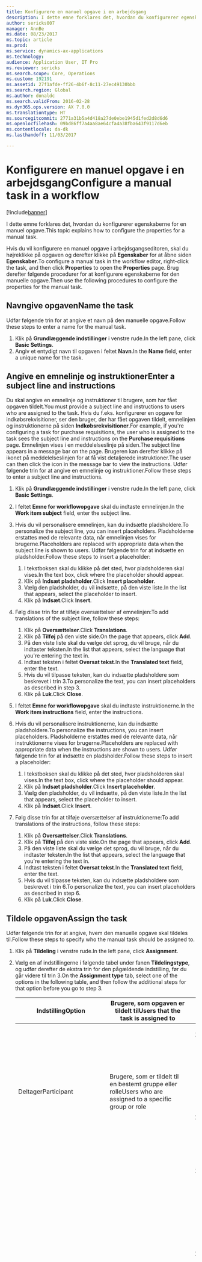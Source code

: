 ```yaml
---
title: Konfigurere en manuel opgave i en arbejdsgang
description: I dette emne forklares det, hvordan du konfigurerer egenskaberne for en manuel opgave.
author: sericks007
manager: AnnBe
ms.date: 08/23/2017
ms.topic: article
ms.prod: 
ms.service: dynamics-ax-applications
ms.technology: 
audience: Application User, IT Pro
ms.reviewer: sericks
ms.search.scope: Core, Operations
ms.custom: 192191
ms.assetid: 27f1afde-ff26-4b6f-8c11-27ec49130bbb
ms.search.region: Global
ms.author: donaldc
ms.search.validFrom: 2016-02-28
ms.dyn365.ops.version: AX 7.0.0
ms.translationtype: HT
ms.sourcegitcommit: 2771a31b5a4d418a27de0ebe1945d1fed2d8d6d6
ms.openlocfilehash: 09bd86ff7a4aa8ae64cfa4a38fba643f9117d6eb
ms.contentlocale: da-dk
ms.lasthandoff: 11/03/2017

---
```


# <a name="configure-a-manual-task-in-a-workflow"></a><span data-ttu-id="b9460-103">Konfigurere en manuel opgave i en arbejdsgang</span><span class="sxs-lookup"><span data-stu-id="b9460-103">Configure a manual task in a workflow</span></span>

[!include[banner](../includes/banner.md)]


<span data-ttu-id="b9460-104">I dette emne forklares det, hvordan du konfigurerer egenskaberne for en manuel opgave.</span><span class="sxs-lookup"><span data-stu-id="b9460-104">This topic explains how to configure the properties for a manual task.</span></span>

<span data-ttu-id="b9460-105">Hvis du vil konfigurere en manuel opgave i arbejdsgangseditoren, skal du højreklikke på opgaven og derefter klikke på **Egenskaber** for at åbne siden **Egenskaber**.</span><span class="sxs-lookup"><span data-stu-id="b9460-105">To configure a manual task in the workflow editor, right-click the task, and then click **Properties** to open the **Properties** page.</span></span> <span data-ttu-id="b9460-106">Brug derefter følgende procedurer for at konfigurere egenskaberne for den manuelle opgave.</span><span class="sxs-lookup"><span data-stu-id="b9460-106">Then use the following procedures to configure the properties for the manual task.</span></span>

## <a name="name-the-task"></a><span data-ttu-id="b9460-107">Navngive opgaven</span><span class="sxs-lookup"><span data-stu-id="b9460-107">Name the task</span></span>
<span data-ttu-id="b9460-108">Udfør følgende trin for at angive et navn på den manuelle opgave.</span><span class="sxs-lookup"><span data-stu-id="b9460-108">Follow these steps to enter a name for the manual task.</span></span>

1.  <span data-ttu-id="b9460-109">Klik på **Grundlæggende indstillinger** i venstre rude.</span><span class="sxs-lookup"><span data-stu-id="b9460-109">In the left pane, click **Basic Settings**.</span></span>
2.  <span data-ttu-id="b9460-110">Angiv et entydigt navn til opgaven i feltet **Navn**.</span><span class="sxs-lookup"><span data-stu-id="b9460-110">In the **Name** field, enter a unique name for the task.</span></span>

## <a name="enter-a-subject-line-and-instructions"></a><span data-ttu-id="b9460-111">Angive en emnelinje og instruktioner</span><span class="sxs-lookup"><span data-stu-id="b9460-111">Enter a subject line and instructions</span></span>
<span data-ttu-id="b9460-112">Du skal angive en emnelinje og instruktioner til brugere, som har fået opgaven tildelt.</span><span class="sxs-lookup"><span data-stu-id="b9460-112">You must provide a subject line and instructions to users who are assigned to the task.</span></span> <span data-ttu-id="b9460-113">Hvis du f.eks. konfigurerer en opgave for indkøbsrekvisitioner, ser den bruger, der har fået opgaven tildelt, emnelinjen og instruktionerne på siden **Indkøbsrekvisitioner**.</span><span class="sxs-lookup"><span data-stu-id="b9460-113">For example, if you're configuring a task for purchase requisitions, the user who is assigned to the task sees the subject line and instructions on the **Purchase requisitions** page.</span></span> <span data-ttu-id="b9460-114">Emnelinjen vises i en meddelelseslinje på siden.</span><span class="sxs-lookup"><span data-stu-id="b9460-114">The subject line appears in a message bar on the page.</span></span> <span data-ttu-id="b9460-115">Brugeren kan derefter klikke på ikonet på meddelelseslinjen for at få vist detaljerede instruktioner.</span><span class="sxs-lookup"><span data-stu-id="b9460-115">The user can then click the icon in the message bar to view the instructions.</span></span> <span data-ttu-id="b9460-116">Udfør følgende trin for at angive en emnelinje og instruktioner.</span><span class="sxs-lookup"><span data-stu-id="b9460-116">Follow these steps to enter a subject line and instructions.</span></span>

1.  <span data-ttu-id="b9460-117">Klik på **Grundlæggende indstillinger** i venstre rude.</span><span class="sxs-lookup"><span data-stu-id="b9460-117">In the left pane, click **Basic Settings**.</span></span>
2.  <span data-ttu-id="b9460-118">I feltet **Emne for workflowopgave** skal du indtaste emnelinjen.</span><span class="sxs-lookup"><span data-stu-id="b9460-118">In the **Work item subject** field, enter the subject line.</span></span>
3.  <span data-ttu-id="b9460-119">Hvis du vil personalisere emnelinjen, kan du indsætte pladsholdere.</span><span class="sxs-lookup"><span data-stu-id="b9460-119">To personalize the subject line, you can insert placeholders.</span></span> <span data-ttu-id="b9460-120">Pladsholderne erstattes med de relevante data, når emnelinjen vises for brugerne.</span><span class="sxs-lookup"><span data-stu-id="b9460-120">Placeholders are replaced with appropriate data when the subject line is shown to users.</span></span> <span data-ttu-id="b9460-121">Udfør følgende trin for at indsætte en pladsholder.</span><span class="sxs-lookup"><span data-stu-id="b9460-121">Follow these steps to insert a placeholder:</span></span>
    1.  <span data-ttu-id="b9460-122">I tekstboksen skal du klikke på det sted, hvor pladsholderen skal vises.</span><span class="sxs-lookup"><span data-stu-id="b9460-122">In the text box, click where the placeholder should appear.</span></span>
    2.  <span data-ttu-id="b9460-123">Klik på **Indsæt pladsholder**.</span><span class="sxs-lookup"><span data-stu-id="b9460-123">Click **Insert placeholder**.</span></span>
    3.  <span data-ttu-id="b9460-124">Vælg den pladsholder, du vil indsætte, på den viste liste.</span><span class="sxs-lookup"><span data-stu-id="b9460-124">In the list that appears, select the placeholder to insert.</span></span>
    4.  <span data-ttu-id="b9460-125">Klik på **Indsæt**.</span><span class="sxs-lookup"><span data-stu-id="b9460-125">Click **Insert**.</span></span>

4.  <span data-ttu-id="b9460-126">Følg disse trin for at tilføje oversættelser af emnelinjen:</span><span class="sxs-lookup"><span data-stu-id="b9460-126">To add translations of the subject line, follow these steps:</span></span>
    1.  <span data-ttu-id="b9460-127">Klik på **Oversættelser**.</span><span class="sxs-lookup"><span data-stu-id="b9460-127">Click **Translations**.</span></span>
    2.  <span data-ttu-id="b9460-128">Klik på **Tilføj** på den viste side.</span><span class="sxs-lookup"><span data-stu-id="b9460-128">On the page that appears, click **Add**.</span></span>
    3.  <span data-ttu-id="b9460-129">På den viste liste skal du vælge det sprog, du vil bruge, når du indtaster teksten.</span><span class="sxs-lookup"><span data-stu-id="b9460-129">In the list that appears, select the language that you're entering the text in.</span></span>
    4.  <span data-ttu-id="b9460-130">Indtast teksten i feltet **Oversat tekst**.</span><span class="sxs-lookup"><span data-stu-id="b9460-130">In the **Translated text** field, enter the text.</span></span>
    5.  <span data-ttu-id="b9460-131">Hvis du vil tilpasse teksten, kan du indsætte pladsholdere som beskrevet i trin 3.</span><span class="sxs-lookup"><span data-stu-id="b9460-131">To personalize the text, you can insert placeholders as described in step 3.</span></span>
    6.  <span data-ttu-id="b9460-132">Klik på **Luk**.</span><span class="sxs-lookup"><span data-stu-id="b9460-132">Click **Close**.</span></span>

5.  <span data-ttu-id="b9460-133">I feltet **Emne for workflowopgave** skal du indtaste instruktionerne.</span><span class="sxs-lookup"><span data-stu-id="b9460-133">In the **Work item instructions** field, enter the instructions.</span></span>
6.  <span data-ttu-id="b9460-134">Hvis du vil personalisere instruktionerne, kan du indsætte pladsholdere.</span><span class="sxs-lookup"><span data-stu-id="b9460-134">To personalize the instructions, you can insert placeholders.</span></span> <span data-ttu-id="b9460-135">Pladsholderne erstattes med de relevante data, når instruktionerne vises for brugerne.</span><span class="sxs-lookup"><span data-stu-id="b9460-135">Placeholders are replaced with appropriate data when the instructions are shown to users.</span></span> <span data-ttu-id="b9460-136">Udfør følgende trin for at indsætte en pladsholder.</span><span class="sxs-lookup"><span data-stu-id="b9460-136">Follow these steps to insert a placeholder:</span></span>
    1.  <span data-ttu-id="b9460-137">I tekstboksen skal du klikke på det sted, hvor pladsholderen skal vises.</span><span class="sxs-lookup"><span data-stu-id="b9460-137">In the text box, click where the placeholder should appear.</span></span>
    2.  <span data-ttu-id="b9460-138">Klik på **Indsæt pladsholder**.</span><span class="sxs-lookup"><span data-stu-id="b9460-138">Click **Insert placeholder**.</span></span>
    3.  <span data-ttu-id="b9460-139">Vælg den pladsholder, du vil indsætte, på den viste liste.</span><span class="sxs-lookup"><span data-stu-id="b9460-139">In the list that appears, select the placeholder to insert.</span></span>
    4.  <span data-ttu-id="b9460-140">Klik på **Indsæt**.</span><span class="sxs-lookup"><span data-stu-id="b9460-140">Click **Insert**.</span></span>

7.  <span data-ttu-id="b9460-141">Følg disse trin for at tilføje oversættelser af instruktionerne:</span><span class="sxs-lookup"><span data-stu-id="b9460-141">To add translations of the instructions, follow these steps:</span></span>
    1.  <span data-ttu-id="b9460-142">Klik på **Oversættelser**.</span><span class="sxs-lookup"><span data-stu-id="b9460-142">Click **Translations**.</span></span>
    2.  <span data-ttu-id="b9460-143">Klik på **Tilføj** på den viste side.</span><span class="sxs-lookup"><span data-stu-id="b9460-143">On the page that appears, click **Add**.</span></span>
    3.  <span data-ttu-id="b9460-144">På den viste liste skal du vælge det sprog, du vil bruge, når du indtaster teksten.</span><span class="sxs-lookup"><span data-stu-id="b9460-144">In the list that appears, select the language that you're entering the text in.</span></span>
    4.  <span data-ttu-id="b9460-145">Indtast teksten i feltet **Oversat tekst**.</span><span class="sxs-lookup"><span data-stu-id="b9460-145">In the **Translated text** field, enter the text.</span></span>
    5.  <span data-ttu-id="b9460-146">Hvis du vil tilpasse teksten, kan du indsætte pladsholdere som beskrevet i trin 6.</span><span class="sxs-lookup"><span data-stu-id="b9460-146">To personalize the text, you can insert placeholders as described in step 6.</span></span>
    6.  <span data-ttu-id="b9460-147">Klik på **Luk**.</span><span class="sxs-lookup"><span data-stu-id="b9460-147">Click **Close**.</span></span>

## <a name="assign-the-task"></a><span data-ttu-id="b9460-148">Tildele opgaven</span><span class="sxs-lookup"><span data-stu-id="b9460-148">Assign the task</span></span>
<span data-ttu-id="b9460-149">Udfør følgende trin for at angive, hvem den manuelle opgave skal tildeles til.</span><span class="sxs-lookup"><span data-stu-id="b9460-149">Follow these steps to specify who the manual task should be assigned to.</span></span>

1.  <span data-ttu-id="b9460-150">Klik på **Tildeling** i venstre rude.</span><span class="sxs-lookup"><span data-stu-id="b9460-150">In the left pane, click **Assignment**.</span></span>
2.  <span data-ttu-id="b9460-151">Vælg en af indstillingerne i følgende tabel under fanen **Tildelingstype**, og udfør derefter de ekstra trin for den pågældende indstilling, før du går videre til trin 3.</span><span class="sxs-lookup"><span data-stu-id="b9460-151">On the **Assignment type** tab, select one of the options in the following table, and then follow the additional steps for that option before you go to step 3.</span></span>
    <table>
    <colgroup>
    <col width="33%" />
    <col width="33%" />
    <col width="33%" />
    </colgroup>
    <thead>
    <tr class="header">
    <th><span data-ttu-id="b9460-152">Indstilling</span><span class="sxs-lookup"><span data-stu-id="b9460-152">Option</span></span></th>
    <th><span data-ttu-id="b9460-153">Brugere, som opgaven er tildelt til</span><span class="sxs-lookup"><span data-stu-id="b9460-153">Users that the task is assigned to</span></span></th>
    <th><span data-ttu-id="b9460-154">Ekstra trin</span><span class="sxs-lookup"><span data-stu-id="b9460-154">Additional steps</span></span></th>
    </tr>
    </thead>
    <tbody>
    <tr class="odd">
    <td><span data-ttu-id="b9460-155">Deltager</span><span class="sxs-lookup"><span data-stu-id="b9460-155">Participant</span></span></td>
    <td><span data-ttu-id="b9460-156">Brugere, som er tildelt til en bestemt gruppe eller rolle</span><span class="sxs-lookup"><span data-stu-id="b9460-156">Users who are assigned to a specific group or role</span></span></td>
    <td><ol>
    <li><span data-ttu-id="b9460-157">Når du har valgt <strong>Deltager</strong> under fanen <strong>Rollebaseret</strong> på listen <strong>Deltagertype</strong>, skal du vælge den type gruppe eller rolle, du vil tildele opgaven til.</span><span class="sxs-lookup"><span data-stu-id="b9460-157">After you select <strong>Participant</strong>, on the <strong>Role based</strong> tab, in the <strong>Type of participant</strong> list, select the type of group or role to assign the task to.</span></span></li>
    <li><span data-ttu-id="b9460-158">Vælg den gruppe eller rolle, som opgaven skal tildeles, på listen <strong>Deltager</strong>.</span><span class="sxs-lookup"><span data-stu-id="b9460-158">In the <strong>Participant</strong> list, select the group or role to assign the task to.</span></span></li>
    </ol></td>
    </tr>
    <tr class="even">
    <td><span data-ttu-id="b9460-159">Hierarki</span><span class="sxs-lookup"><span data-stu-id="b9460-159">Hierarchy</span></span></td>
    <td><span data-ttu-id="b9460-160">Brugere i et bestemt organisationshierarki</span><span class="sxs-lookup"><span data-stu-id="b9460-160">Users in a specific organizational hierarchy</span></span></td>
    <td><ol>
    <li><span data-ttu-id="b9460-161">Når du har valgt <strong>Hierarki</strong> under fanen <strong>Hierarkivalg</strong> på listen <strong>Hierarkitype</strong>, skal du vælge den type hierarki, du vil tildele opgaven til.</span><span class="sxs-lookup"><span data-stu-id="b9460-161">After you select <strong>Hierarchy</strong>, on the <strong>Hierarchy selection</strong> tab, in the <strong>Hierarchy type</strong> list, select the type of hierarchy to assign the task to.</span></span></li>
    <li><span data-ttu-id="b9460-162">Systemet skal hente et interval af brugernavne fra hierarkiet.</span><span class="sxs-lookup"><span data-stu-id="b9460-162">The system must retrieve a range of user names from the hierarchy.</span></span> <span data-ttu-id="b9460-163">Disse navne repræsenterer de brugere, som opgaven kan tildeles.</span><span class="sxs-lookup"><span data-stu-id="b9460-163">These names represent users that the task can be assigned to.</span></span> <span data-ttu-id="b9460-164">Udfør følgende trin for at angive startpunktet og slutpunktet for intervallet af de brugernavne, som systemet henter:</span><span class="sxs-lookup"><span data-stu-id="b9460-164">Follow these steps to specify the starting point and ending point of the range of user names that the system retrieves:</span></span> <ol>
    <li><span data-ttu-id="b9460-165">Vælg en person på listen <strong>Start fra</strong> for at angive startpunktet.</span><span class="sxs-lookup"><span data-stu-id="b9460-165">To specify the starting point, select a person in the <strong>Start from</strong> list.</span></span></li>
    <li><span data-ttu-id="b9460-166">Klik på <strong>Tilføj betingelse</strong> for at angive slutpunktet.</span><span class="sxs-lookup"><span data-stu-id="b9460-166">To specify the ending point, click <strong>Add condition</strong>.</span></span> <span data-ttu-id="b9460-167">Angiv derefter en betingelse for at bestemme, hvor i hierarkiet systemet skal stoppe med at hente navne.</span><span class="sxs-lookup"><span data-stu-id="b9460-167">Then enter a condition that determines where in the hierarchy the system stops retrieving names.</span></span></li>
    </ol></li>
    <li><span data-ttu-id="b9460-168">På fanen <strong>Hierarkiindstillinger</strong> skal du angive, hvilke brugere i intervallet opgaven skal tildeles:</span><span class="sxs-lookup"><span data-stu-id="b9460-168">On the <strong>Hierarchy options</strong> tab, specify which users in the range the task should be assigned to:</span></span> <ul>
    <li><span data-ttu-id="b9460-169"><strong>Tildel til alle hentede brugere</strong> – Opgaven tildeles alle brugere i intervallet.</span><span class="sxs-lookup"><span data-stu-id="b9460-169"><strong>Assign to all users retrieved</strong> – The task is assigned to all users in the range.</span></span></li>
    <li><span data-ttu-id="b9460-170"><strong>Tildel kun til den sidst hentede bruger</strong> – Opgaven tildeles kun til den sidste bruger i intervallet.</span><span class="sxs-lookup"><span data-stu-id="b9460-170"><strong>Assign only to last user retrieved</strong> – The task is assigned to only the last user in the range.</span></span></li>
    <li><span data-ttu-id="b9460-171"><strong>Udeluk brugere med følgende betingelse</strong> – Opgaven tildeles ikke til brugere i intervallet, som opfylder en bestemt betingelse.</span><span class="sxs-lookup"><span data-stu-id="b9460-171"><strong>Exclude users with the following condition</strong> – The task isn't assigned to users in the range who meet a specific condition.</span></span> <span data-ttu-id="b9460-172">Klik på <strong>Tilføj betingelse</strong> for at angive betingelsen.</span><span class="sxs-lookup"><span data-stu-id="b9460-172">Click <strong>Add condition</strong> to specify the condition.</span></span></li>
    </ul></li>
    </ol></td>
    </tr>
    <tr class="odd">
    <td><span data-ttu-id="b9460-173">Arbejdsgangsbruger</span><span class="sxs-lookup"><span data-stu-id="b9460-173">Workflow user</span></span></td>
    <td><span data-ttu-id="b9460-174">Brugere i den aktuelle arbejdsgang</span><span class="sxs-lookup"><span data-stu-id="b9460-174">Users in the current workflow</span></span></td>
    <td><ul>
    <li><span data-ttu-id="b9460-175">Når du har valgt <strong>Arbejdsgangbruger</strong> på fanen <strong>Arbejdsgangbruger</strong> på listen <strong>Arbejdsgangbruger</strong>, skal du vælge en bruger, der deltager i arbejdsgangen.</span><span class="sxs-lookup"><span data-stu-id="b9460-175">After you select <strong>Workflow user</strong>, on the <strong>Workflow user</strong> tab, in the <strong>Workflow user</strong> list, select a user who participates in the workflow.</span></span></li>
    </ul></td>
    </tr>
    <tr class="even">
    <td><span data-ttu-id="b9460-176">Bruger</span><span class="sxs-lookup"><span data-stu-id="b9460-176">User</span></span></td>
    <td><span data-ttu-id="b9460-177">Bestemte Microsoft Dynamics 365 for Finance and Operations-brugere</span><span class="sxs-lookup"><span data-stu-id="b9460-177">Specific Microsoft Dynamics 365 for Finance and Operations users</span></span></td>
    <td><ol>
    <li><span data-ttu-id="b9460-178">Når du har valgt <strong>Bruger</strong>, skal du klikke på fanen <strong>Bruger</strong>.</span><span class="sxs-lookup"><span data-stu-id="b9460-178">After you select <strong>User</strong>, click the <strong>User</strong> tab.</span></span></li>
    <li><span data-ttu-id="b9460-179">Listen <strong>Tilgængelige brugere</strong> vises alle Finance and Operations-brugere.</span><span class="sxs-lookup"><span data-stu-id="b9460-179">The <strong>Available users</strong> list includes all Finance and Operations users.</span></span> <span data-ttu-id="b9460-180">Vælg de brugere, der skal tildeles opgaven, og flyt derefter disse brugere til listen <strong>Valgte brugere</strong>.</span><span class="sxs-lookup"><span data-stu-id="b9460-180">Select the users to assign the task to, and then move those users to the <strong>Selected users</strong> list.</span></span></li>
    </ol></td>
    </tr>
    <tr class="odd">
    <td><span data-ttu-id="b9460-181">Kø</span><span class="sxs-lookup"><span data-stu-id="b9460-181">Queue</span></span></td>
    <td><span data-ttu-id="b9460-182">En workflowopgavekø</span><span class="sxs-lookup"><span data-stu-id="b9460-182">A work item queue</span></span></td>
    <td><ol>
    <li><span data-ttu-id="b9460-183">Når du har valgt <strong>Kø</strong>, skal du klikke på fanen <strong>Købaseret</strong>.</span><span class="sxs-lookup"><span data-stu-id="b9460-183">After you select <strong>Queue</strong>, click the <strong>Queue based</strong> tab.</span></span></li>
    <li><span data-ttu-id="b9460-184">Udfør følgende trin for at tildele opgaven til en bestemt kø:</span><span class="sxs-lookup"><span data-stu-id="b9460-184">To assign the task to a specific queue, follow these steps:</span></span> <ol>
    <li><span data-ttu-id="b9460-185">På listen <strong>Køtype</strong> skal du vælge <strong>Workflowopgavekøer</strong>.</span><span class="sxs-lookup"><span data-stu-id="b9460-185">In the <strong>Queue type</strong> list, select <strong>Work item queues</strong>.</span></span></li>
    <li><span data-ttu-id="b9460-186">Vælg køen på listen <strong>Kønavn</strong>.</span><span class="sxs-lookup"><span data-stu-id="b9460-186">In the <strong>Queue name</strong> list, select the queue.</span></span></li>
    </ol></li>
    <li><span data-ttu-id="b9460-187">Hvis en bestemt betingelse skal være afgørende for, hvilken kø opgaven tildeles, skal du udføre følgende trin:</span><span class="sxs-lookup"><span data-stu-id="b9460-187">If a specific condition should determine which queue the task is assigned to, follow these steps:</span></span> <ol>
    <li><span data-ttu-id="b9460-188">På listen <strong>Køtype</strong> skal du vælge <strong>Betingede workflowopgavekøer</strong>.</span><span class="sxs-lookup"><span data-stu-id="b9460-188">In the <strong>Queue type</strong> list, select <strong>Conditional work item queues</strong>.</span></span></li>
    <li><span data-ttu-id="b9460-189">På listen <strong>Kønavn</strong> skal du vælge <strong>Betinget kø</strong>.</span><span class="sxs-lookup"><span data-stu-id="b9460-189">In the <strong>Queue name</strong> list, select <strong>Conditional queue</strong>.</span></span></li>
    </ol></li>
    </ol><span data-ttu-id="b9460-190">
    <strong>Bemærk!</strong> Denne indstilling bruges kun til nogle få arbejdsgange såsom Sagsstyring.</span><span class="sxs-lookup"><span data-stu-id="b9460-190">
    <strong>Note:</strong> This option is used for only a few workflows, such as Case management.</span></span></td>
    </tr>
    </tbody>
    </table>

3.  <span data-ttu-id="b9460-191">På fanen **Tidsgrænse** i feltet **Varighed** skal du angive, hvor lang tid brugeren har til at færdiggøre opgaven.</span><span class="sxs-lookup"><span data-stu-id="b9460-191">On the **Time limit** tab, in the **Duration** field, specify how much time the user has to complete the task.</span></span> <span data-ttu-id="b9460-192">Vælg en af følgende indstillinger:</span><span class="sxs-lookup"><span data-stu-id="b9460-192">Select one of the following options:</span></span>
    -   <span data-ttu-id="b9460-193">**Timer** – Angiv det antal timer, brugeren har til at færdiggøre opgaven.</span><span class="sxs-lookup"><span data-stu-id="b9460-193">**Hours** – Enter the number of hours that the user has to complete the task.</span></span> <span data-ttu-id="b9460-194">Vælg derefter den kalender, din organisation bruger, og angiv oplysninger om organisationens arbejdsuge.</span><span class="sxs-lookup"><span data-stu-id="b9460-194">Then select the calendar that your organization uses, and enter information about your organization's work week.</span></span>
    -   <span data-ttu-id="b9460-195">**Dage** – Angiv det antal dage, som brugeren har til at færdiggøre opgaven.</span><span class="sxs-lookup"><span data-stu-id="b9460-195">**Days** – Enter the number of days that the user has to complete the task.</span></span> <span data-ttu-id="b9460-196">Vælg derefter den kalender, din organisation bruger, og angiv oplysninger om organisationens arbejdsuge.</span><span class="sxs-lookup"><span data-stu-id="b9460-196">Then select the calendar that your organization uses, and enter information about your organization's work week.</span></span>
    -   <span data-ttu-id="b9460-197">**Uger** – Angiv det antal uger, som brugeren har til at færdiggøre opgaven.</span><span class="sxs-lookup"><span data-stu-id="b9460-197">**Weeks** – Enter the number of weeks that the user has to complete the task.</span></span>
    -   <span data-ttu-id="b9460-198">**Måneder** – Vælg den dag og uge, hvor brugeren senest skal have færdiggjort opgaven.</span><span class="sxs-lookup"><span data-stu-id="b9460-198">**Months** – Select the day and week that the user must complete the task by.</span></span> <span data-ttu-id="b9460-199">Det kan f.eks. være, at brugeren skal have færdiggjort opgaven senest fredag i den tredje uge i måneden.</span><span class="sxs-lookup"><span data-stu-id="b9460-199">For example, you might want the user to complete the task by Friday of the third week of the month.</span></span>
    -   <span data-ttu-id="b9460-200">**År** – Vælg den dag, uge og måned, hvor brugeren senest skal have færdiggjort opgaven.</span><span class="sxs-lookup"><span data-stu-id="b9460-200">**Years** – Select the day, week, and month that the user must complete the task by.</span></span> <span data-ttu-id="b9460-201">Det kan f.eks. være, at brugeren skal have færdiggjort opgaven senest fredag i den tredje uge i december.</span><span class="sxs-lookup"><span data-stu-id="b9460-201">For example, you might want the user to complete the task by Friday of the third week of December.</span></span>

    <span data-ttu-id="b9460-202">Hvis brugeren ikke færdiggør opgaven inden for den tildelte tid, er opgaven forsinket.</span><span class="sxs-lookup"><span data-stu-id="b9460-202">If the user doesn't complete the task in the allotted time, the task is overdue.</span></span> <span data-ttu-id="b9460-203">En opgave, der er forsinket, kan eskaleres ud fra de indstillinger, du vælger i området **Eskalering** på siden.</span><span class="sxs-lookup"><span data-stu-id="b9460-203">A task that is overdue can be escalated, based on the options that you select in the **Escalation** area of the page.</span></span>

## <a name="specify-what-happens-when-the-task-is-overdue"></a><span data-ttu-id="b9460-204">Angive, hvad der sker, når opgaven er forfalden</span><span class="sxs-lookup"><span data-stu-id="b9460-204">Specify what happens when the task is overdue</span></span>
<span data-ttu-id="b9460-205">Hvis en bruger ikke færdiggør den manuelle opgave inden for den tildelte tid, er opgaven forsinket.</span><span class="sxs-lookup"><span data-stu-id="b9460-205">If a user doesn't complete the manual task in the allotted time, the task is overdue.</span></span> <span data-ttu-id="b9460-206">En opgave, der er forfalden, kan eskaleres eller tildeles automatisk til en anden bruger.</span><span class="sxs-lookup"><span data-stu-id="b9460-206">A task that is overdue can be escalated, or automatically assigned to another user.</span></span> <span data-ttu-id="b9460-207">Udfør følgende trin for at eskalere opgaven, hvis den er forfalden.</span><span class="sxs-lookup"><span data-stu-id="b9460-207">Follow these steps to escalate the task if it's overdue.</span></span>

1.  <span data-ttu-id="b9460-208">Klik på **Eskalering** i venstre rude.</span><span class="sxs-lookup"><span data-stu-id="b9460-208">In the left pane, click **Escalation**.</span></span>
2.  <span data-ttu-id="b9460-209">Markér afkrydsningsfeltet **Brug eskaleringssti** for at oprette en eskaleringssti.</span><span class="sxs-lookup"><span data-stu-id="b9460-209">Select the **Use escalation path** check box to create an escalation path.</span></span> <span data-ttu-id="b9460-210">De brugere, der er angivet i eskaleringsstien, tildeles automatisk opgaven.</span><span class="sxs-lookup"><span data-stu-id="b9460-210">The system automatically assigns the task to the users who are listed in the escalation path.</span></span> <span data-ttu-id="b9460-211">Følgende tabel repræsenterer f.eks. en eskaleringssti.</span><span class="sxs-lookup"><span data-stu-id="b9460-211">For example, the following table represents an escalation path.</span></span>

    | <span data-ttu-id="b9460-212">Forløb</span><span class="sxs-lookup"><span data-stu-id="b9460-212">Sequence</span></span> | <span data-ttu-id="b9460-213">Eskaleringssti</span><span class="sxs-lookup"><span data-stu-id="b9460-213">Escalation path</span></span>      |
    |----------|----------------------|
    | <span data-ttu-id="b9460-214">1</span><span class="sxs-lookup"><span data-stu-id="b9460-214">1</span></span>        | <span data-ttu-id="b9460-215">Knyt til: Anna</span><span class="sxs-lookup"><span data-stu-id="b9460-215">Assign to: Donna</span></span>     |
    | <span data-ttu-id="b9460-216">2</span><span class="sxs-lookup"><span data-stu-id="b9460-216">2</span></span>        | <span data-ttu-id="b9460-217">Knyt til: Erik</span><span class="sxs-lookup"><span data-stu-id="b9460-217">Assign to: Erin</span></span>      |
    | <span data-ttu-id="b9460-218">3</span><span class="sxs-lookup"><span data-stu-id="b9460-218">3</span></span>        | <span data-ttu-id="b9460-219">Sluthandling: Afvis</span><span class="sxs-lookup"><span data-stu-id="b9460-219">Final action: Reject</span></span> |

    <span data-ttu-id="b9460-220">I dette eksempel tildeles den forfaldne opgave automatisk til Anna.</span><span class="sxs-lookup"><span data-stu-id="b9460-220">In this example, the system assigns the overdue task to Donna.</span></span> <span data-ttu-id="b9460-221">Hvis Anna ikke færdiggør opgaven inden for den tildelte tid, tildeles opgaven automatisk til Erik.</span><span class="sxs-lookup"><span data-stu-id="b9460-221">If Donna doesn't complete the task in the allotted time, the system assigns the task to Erin.</span></span> <span data-ttu-id="b9460-222">Hvis Erik ikke færdiggør opgaven inden for den tildelte tid, afvises det dokument, der blev sendt til behandling, af systemet.</span><span class="sxs-lookup"><span data-stu-id="b9460-222">If Erin doesn't complete the task in the allotted time, the system rejects the document that was submitted for processing.</span></span>
3.  <span data-ttu-id="b9460-223">Klik på **Tilføj eskalering** for at føje en bruger til eskaleringsstien.</span><span class="sxs-lookup"><span data-stu-id="b9460-223">To add a user to the escalation path, click **Add escalation**.</span></span> <span data-ttu-id="b9460-224">Vælg en af indstillingerne i følgende tabel under fanen **Tildelingstype**, og følg derefter de ekstra trin for den pågældende indstilling, før du går videre til trin 4.</span><span class="sxs-lookup"><span data-stu-id="b9460-224">On the **Assignment type** tab, select one of the options in the following table, and then follow the additional steps for that option before you go to step 4.</span></span>
    <table>
    <colgroup>
    <col width="33%" />
    <col width="33%" />
    <col width="33%" />
    </colgroup>
    <thead>
    <tr class="header">
    <th><span data-ttu-id="b9460-225">Indstilling</span><span class="sxs-lookup"><span data-stu-id="b9460-225">Option</span></span></th>
    <th><span data-ttu-id="b9460-226">Brugere, som opgaven eskaleres til</span><span class="sxs-lookup"><span data-stu-id="b9460-226">Users that the task is escalated to</span></span></th>
    <th><span data-ttu-id="b9460-227">Ekstra trin</span><span class="sxs-lookup"><span data-stu-id="b9460-227">Additional steps</span></span></th>
    </tr>
    </thead>
    <tbody>
    <tr class="odd">
    <td><span data-ttu-id="b9460-228">Hierarki</span><span class="sxs-lookup"><span data-stu-id="b9460-228">Hierarchy</span></span></td>
    <td><span data-ttu-id="b9460-229">Brugere i et bestemt organisationshierarki</span><span class="sxs-lookup"><span data-stu-id="b9460-229">Users in a specific organizational hierarchy</span></span></td>
    <td><ol>
    <li><span data-ttu-id="b9460-230">Når du har valgt <strong>Hierarki</strong> under fanen <strong>Hierarkivalg</strong> på listen <strong>Hierarkitype</strong>, skal du vælge den type hierarki, du vil eskalere opgaven til.</span><span class="sxs-lookup"><span data-stu-id="b9460-230">After you select <strong>Hierarchy</strong>, on the <strong>Hierarchy selection</strong> tab, in the <strong>Hierarchy type</strong> list, select the type of hierarchy to escalate the task to.</span></span></li>
    <li><span data-ttu-id="b9460-231">Systemet skal hente et interval af brugernavne fra hierarkiet.</span><span class="sxs-lookup"><span data-stu-id="b9460-231">The system must retrieve a range of user names from the hierarchy.</span></span> <span data-ttu-id="b9460-232">Disse navne repræsenterer de brugere, som opgaven kan eskaleres til.</span><span class="sxs-lookup"><span data-stu-id="b9460-232">These names represent users that the task can be escalated to.</span></span> <span data-ttu-id="b9460-233">Udfør følgende trin for at angive startpunktet og slutpunktet for intervallet af de brugernavne, som systemet henter:</span><span class="sxs-lookup"><span data-stu-id="b9460-233">Follow these steps to specify the starting point and ending point of the range of user names that the system retrieves:</span></span> <ol>
    <li><span data-ttu-id="b9460-234">Vælg en person på listen <strong>Start fra</strong> for at angive startpunktet.</span><span class="sxs-lookup"><span data-stu-id="b9460-234">To specify the starting point, select a person in the <strong>Start from</strong> list.</span></span></li>
    <li><span data-ttu-id="b9460-235">Klik på <strong>Tilføj betingelse</strong> for at angive slutpunktet.</span><span class="sxs-lookup"><span data-stu-id="b9460-235">To specify the ending point, click <strong>Add condition</strong>.</span></span> <span data-ttu-id="b9460-236">Angiv derefter en betingelse for at bestemme, hvor i hierarkiet systemet skal stoppe med at hente navne.</span><span class="sxs-lookup"><span data-stu-id="b9460-236">Then enter a condition that determines where in the hierarchy the system stops retrieving names.</span></span></li>
    </ol></li>
    <li><span data-ttu-id="b9460-237">På fanen <strong>Hierarkiindstillinger</strong> skal du angive, hvilke brugere i intervallet opgaven skal eskaleres til:</span><span class="sxs-lookup"><span data-stu-id="b9460-237">On the <strong>Hierarchy options</strong> tab, specify which users in the range the task should be escalated to:</span></span> <ul>
    <li><span data-ttu-id="b9460-238"><strong>Tildel til alle hentede brugere</strong> – Opgaven eskaleres til alle brugere i intervallet.</span><span class="sxs-lookup"><span data-stu-id="b9460-238"><strong>Assign to all users retrieved</strong> – The task is escalated to all users in the range.</span></span></li>
    <li><span data-ttu-id="b9460-239"><strong>Tildel kun til den sidst hentede bruger</strong> – Opgaven eskaleres kun til den sidste bruger i intervallet.</span><span class="sxs-lookup"><span data-stu-id="b9460-239"><strong>Assign only to last user retrieved</strong> – The task is escalated to only the last user in the range.</span></span></li>
    <li><span data-ttu-id="b9460-240"><strong>Udeluk brugere med følgende betingelse</strong> – Opgaven eskaleres ikke til brugere i intervallet, som opfylder en bestemt betingelse.</span><span class="sxs-lookup"><span data-stu-id="b9460-240"><strong>Exclude users with the following condition</strong> – This task isn't escalated to users in the range who meet a specific condition.</span></span> <span data-ttu-id="b9460-241">Klik på <strong>Tilføj betingelse</strong> for at angive betingelsen.</span><span class="sxs-lookup"><span data-stu-id="b9460-241">Click <strong>Add condition</strong> to specify the condition.</span></span></li>
    </ul></li>
    </ol></td>
    </tr>
    <tr class="even">
    <td><span data-ttu-id="b9460-242">Arbejdsgangsbruger</span><span class="sxs-lookup"><span data-stu-id="b9460-242">Workflow user</span></span></td>
    <td><span data-ttu-id="b9460-243">Brugere i den aktuelle arbejdsgang</span><span class="sxs-lookup"><span data-stu-id="b9460-243">Users in the current workflow</span></span></td>
    <td><ul>
    <li><span data-ttu-id="b9460-244">Når du har valgt <strong>Arbejdsgangbruger</strong> på fanen <strong>Arbejdsgangbruger</strong> på listen <strong>Arbejdsgangbruger</strong>, skal du vælge en bruger, der deltager i arbejdsgangen.</span><span class="sxs-lookup"><span data-stu-id="b9460-244">After you select <strong>Workflow user</strong>, on the <strong>Workflow user</strong> tab, in the <strong>Workflow user</strong> list, select a user who participates in the workflow.</span></span></li>
    </ul></td>
    </tr>
    <tr class="odd">
    <td><span data-ttu-id="b9460-245">Bruger</span><span class="sxs-lookup"><span data-stu-id="b9460-245">User</span></span></td>
    <td><span data-ttu-id="b9460-246">Bestemte Finance and Operations-brugere</span><span class="sxs-lookup"><span data-stu-id="b9460-246">Specific Finance and Operations users</span></span></td>
    <td><ol>
    <li><span data-ttu-id="b9460-247">Når du har valgt <strong>Bruger</strong>, skal du klikke på fanen <strong>Bruger</strong>.</span><span class="sxs-lookup"><span data-stu-id="b9460-247">After you select <strong>User</strong>, click the <strong>User</strong> tab.</span></span></li>
    <li><span data-ttu-id="b9460-248">Listen <strong>Tilgængelige brugere</strong> vises alle Finance and Operations-brugere.</span><span class="sxs-lookup"><span data-stu-id="b9460-248">The <strong>Available users</strong> list includes all Finance and Operations users.</span></span> <span data-ttu-id="b9460-249">Vælg de brugere, som opgaven skal eskaleres til, og flyt derefter disse brugere til listen <strong>Valgte brugere</strong>.</span><span class="sxs-lookup"><span data-stu-id="b9460-249">Select the users to escalate the task to, and then move those users to the <strong>Selected users</strong> list.</span></span></li>
    </ol></td>
    </tr>
    </tbody>
    </table>

4.  <span data-ttu-id="b9460-250">På fanen **Tidsgrænse** i feltet **Varighed** skal du angive, hvor lang tid brugeren har til at færdiggøre opgaven.</span><span class="sxs-lookup"><span data-stu-id="b9460-250">On the **Time limit** tab, in the **Duration** field, specify how much time the user has to complete the task.</span></span> <span data-ttu-id="b9460-251">Vælg en af følgende indstillinger:</span><span class="sxs-lookup"><span data-stu-id="b9460-251">Select one of the following options:</span></span>
    -   <span data-ttu-id="b9460-252">**Timer** – Angiv det antal timer, brugeren har til at færdiggøre opgaven.</span><span class="sxs-lookup"><span data-stu-id="b9460-252">**Hours** – Enter the number of hours that the user has to complete the task.</span></span> <span data-ttu-id="b9460-253">Vælg derefter den kalender, din organisation bruger, og angiv oplysninger om organisationens arbejdsuge.</span><span class="sxs-lookup"><span data-stu-id="b9460-253">Then select the calendar that your organization uses, and enter information about your organization's work week.</span></span>
    -   <span data-ttu-id="b9460-254">**Dage** – Angiv det antal dage, som brugeren har til at færdiggøre opgaven.</span><span class="sxs-lookup"><span data-stu-id="b9460-254">**Days** – Enter the number of days that the user has to complete the task.</span></span> <span data-ttu-id="b9460-255">Vælg derefter den kalender, din organisation bruger, og angiv oplysninger om organisationens arbejdsuge.</span><span class="sxs-lookup"><span data-stu-id="b9460-255">Then select the calendar that your organization uses, and enter information about your organization's work week.</span></span>
    -   <span data-ttu-id="b9460-256">**Uger** – Angiv det antal uger, som brugeren har til at færdiggøre opgaven.</span><span class="sxs-lookup"><span data-stu-id="b9460-256">**Weeks** – Enter the number of weeks that the user has to complete the task.</span></span>
    -   <span data-ttu-id="b9460-257">**Måneder** – Vælg den dag og uge, hvor brugeren senest skal have færdiggjort opgaven.</span><span class="sxs-lookup"><span data-stu-id="b9460-257">**Months** – Select the day and week that the user must complete the task by.</span></span> <span data-ttu-id="b9460-258">Det kan f.eks. være, at brugeren skal have færdiggjort opgaven senest fredag i den tredje uge i måneden.</span><span class="sxs-lookup"><span data-stu-id="b9460-258">For example, you might want the user to complete the task by Friday of the third week of the month.</span></span>
    -   <span data-ttu-id="b9460-259">**År** – Vælg den dag, uge og måned, hvor brugeren senest skal have færdiggjort opgaven.</span><span class="sxs-lookup"><span data-stu-id="b9460-259">**Years** – Select the day, week, and month that the user must complete the task by.</span></span> <span data-ttu-id="b9460-260">Det kan f.eks. være, at brugeren skal have færdiggjort opgaven senest fredag i den tredje uge i december.</span><span class="sxs-lookup"><span data-stu-id="b9460-260">For example, you might want the user to complete the task by Friday of the third week of December.</span></span>

5.  <span data-ttu-id="b9460-261">Gentag trin 3 til 4 for hvert bruger, der skal føjes til eskaleringsstien.</span><span class="sxs-lookup"><span data-stu-id="b9460-261">Repeat steps 3 through 4 for each user that should be added to the escalation path.</span></span> <span data-ttu-id="b9460-262">Du kan ændre brugernes rækkefølge.</span><span class="sxs-lookup"><span data-stu-id="b9460-262">You can change the order of the users.</span></span>
6.  <span data-ttu-id="b9460-263">Hvis brugerne i eskaleringsstien ikke færdiggør opgaven inden for den tildelte tid, håndteres opgaven af systemet.</span><span class="sxs-lookup"><span data-stu-id="b9460-263">If the users in the escalation path don't complete the task in the allotted time, the system takes action on the task.</span></span> <span data-ttu-id="b9460-264">Hvis du vil angive den handling, som systemet skal udføre, skal du vælge rækken **Handling** og derefter vælge en handling på fanen **Sluthandling**.</span><span class="sxs-lookup"><span data-stu-id="b9460-264">To specify the action that the system takes, select the **Action** row, and then, on the **End action** tab, select an action.</span></span>

## <a name="specify-when-the-system-automatically-acts-on-the-task"></a><span data-ttu-id="b9460-265">Angive, hvornår systemet automatisk skal behandle opgaven</span><span class="sxs-lookup"><span data-stu-id="b9460-265">Specify when the system automatically acts on the task</span></span>
<span data-ttu-id="b9460-266">Du kan konfigurere systemet, så en manuel opgave håndteres, hvis bestemte betingelser er opfyldt.</span><span class="sxs-lookup"><span data-stu-id="b9460-266">You can configure the system to take action on the manual task if specific conditions are met.</span></span> <span data-ttu-id="b9460-267">En opgave kræver f.eks., at et medlem af udgiftsrapportafdelingen gennemgår de kvitteringer, der fremlægges sammen med en udgiftsrapport.</span><span class="sxs-lookup"><span data-stu-id="b9460-267">For example, a task requires that a member of the Expense reports department review the receipts that are submitted together with an expense report.</span></span> <span data-ttu-id="b9460-268">Ifølge firmaets politik skal denne opgave udføres, hvis det samlede beløb i udgiftsrapporten overstiger USD 100.</span><span class="sxs-lookup"><span data-stu-id="b9460-268">According to company policy, this task must be performed if the total amount of the expense report is more than USD 100.</span></span> <span data-ttu-id="b9460-269">I dette scenarie kan du konfigurere systemet, så opgaven automatisk markeres som **Fuldført**, når det samlede beløb er mindre end 100.</span><span class="sxs-lookup"><span data-stu-id="b9460-269">In this scenario, you can configure the system to automatically mark the task as **Complete** when the total amount is less than 100.</span></span> <span data-ttu-id="b9460-270">Udfør disse trin for at angive, hvornår systemet skal håndtere den manuelle opgave.</span><span class="sxs-lookup"><span data-stu-id="b9460-270">Follow these steps to specify when the system takes action on the manual task.</span></span>

1.  <span data-ttu-id="b9460-271">Klik på **Automatiske handlinger** i venstre rude.</span><span class="sxs-lookup"><span data-stu-id="b9460-271">In the left pane, click **Automatic actions**.</span></span>
2.  <span data-ttu-id="b9460-272">Marker afkrydsningsfeltet **Aktivér automatiske handlinger**.</span><span class="sxs-lookup"><span data-stu-id="b9460-272">Select the **Enable automatic actions** check box.</span></span>
3.  <span data-ttu-id="b9460-273">Klik på **Tilføj betingelse**.</span><span class="sxs-lookup"><span data-stu-id="b9460-273">Click **Add condition**.</span></span>
4.  <span data-ttu-id="b9460-274">Angiv en betingelse.</span><span class="sxs-lookup"><span data-stu-id="b9460-274">Enter a condition.</span></span>
5.  <span data-ttu-id="b9460-275">Angiv eventuelle supplerende betingelser, hvis det er påkrævede.</span><span class="sxs-lookup"><span data-stu-id="b9460-275">Enter any additional conditions that are required.</span></span>
6.  <span data-ttu-id="b9460-276">Hvis du vil kontrollere, at de betingelser, du har angivet, er konfigureret korrekt, skal du følge disse trin:</span><span class="sxs-lookup"><span data-stu-id="b9460-276">To verify that the conditions that you entered are configured correctly, follow these steps:</span></span>
    1.  <span data-ttu-id="b9460-277">Klik på **Test**.</span><span class="sxs-lookup"><span data-stu-id="b9460-277">Click **Test**.</span></span>
    2.  <span data-ttu-id="b9460-278">På siden **Test betingelse for arbejdsgang** i området **Valider betingelse**, og vælg en post.</span><span class="sxs-lookup"><span data-stu-id="b9460-278">On the **Test workflow condition** page, in the **Validate condition** area, select a record.</span></span>
    3.  <span data-ttu-id="b9460-279">Klik på **Test**.</span><span class="sxs-lookup"><span data-stu-id="b9460-279">Click **Test**.</span></span> <span data-ttu-id="b9460-280">Systemet evaluerer den valgte post for at afgøre, om den opfylder de betingelser, du har defineret.</span><span class="sxs-lookup"><span data-stu-id="b9460-280">The system evaluates the record to determine whether it meets the conditions that you defined.</span></span>
    4.  <span data-ttu-id="b9460-281">Klik på **OK** eller **Annuller** for at vende tilbage til siden **Egenskaber**.</span><span class="sxs-lookup"><span data-stu-id="b9460-281">Click **OK** or **Cancel** to return to the **Properties** page.</span></span>

7.  <span data-ttu-id="b9460-282">Vælg den handling, som systemet skal udføre på opgaven, på listen **Handling til automatisk udførelse**.</span><span class="sxs-lookup"><span data-stu-id="b9460-282">In the **Auto complete action** list, select the action that the system should take on the task.</span></span>

## <a name="specify-when-notifications-are-sent"></a><span data-ttu-id="b9460-283">Angive, hvornår beskeder sendes</span><span class="sxs-lookup"><span data-stu-id="b9460-283">Specify when notifications are sent</span></span>
<span data-ttu-id="b9460-284">Du kan sende beskeder til personer, når en manuel opgave er delegeret videre, eskaleret, fuldført eller afvist, eller når der er anmodet om en ændring.</span><span class="sxs-lookup"><span data-stu-id="b9460-284">You can send notifications to people when a manual task has been delegated, escalated, completed, or rejected, or when a change has been requested.</span></span> <span data-ttu-id="b9460-285">Udfør følgende trin for at angive, hvornår der sendes beskeder, og hvem beskederne sendes til.</span><span class="sxs-lookup"><span data-stu-id="b9460-285">Follow these steps to specify when notifications are sent, and who the notifications are sent to.</span></span>

1.  <span data-ttu-id="b9460-286">Klik på **Beskeder** i ruden til venstre.</span><span class="sxs-lookup"><span data-stu-id="b9460-286">In the left pane, click **Notifications**.</span></span>
2.  <span data-ttu-id="b9460-287">Markér afkrydsningsfeltet ud for de hændelser, som beskederne udsendes i forbindelse med.</span><span class="sxs-lookup"><span data-stu-id="b9460-287">Select the check box next to the events that notifications should be sent for:</span></span>
    -   <span data-ttu-id="b9460-288">**Deleger** – Opgaven er tildelt en anden bruger.</span><span class="sxs-lookup"><span data-stu-id="b9460-288">**Delegate** – The task has been assigned to another user.</span></span>
    -   <span data-ttu-id="b9460-289">**Eskaler** – Den bruger, der har fået opgaven tildelt, har ikke fuldført den inden for den tildelte tid.</span><span class="sxs-lookup"><span data-stu-id="b9460-289">**Escalate** – The assigned user hasn't completed the task in the allotted time.</span></span>
    -   <span data-ttu-id="b9460-290">**Fuldført** – Den bruger, der har fået opgaven tildelt, har fuldført den.</span><span class="sxs-lookup"><span data-stu-id="b9460-290">**Complete** – The assigned user has completed the task.</span></span>
    -   <span data-ttu-id="b9460-291">**Afvis** – Den bruger, der har fået opgaven tildelt, har afvist det fremsendte dokument.</span><span class="sxs-lookup"><span data-stu-id="b9460-291">**Reject** – The assigned user has rejected the document that was submitted.</span></span>
    -   <span data-ttu-id="b9460-292">**Anmod om ændring** – Den bruger, der har fået opgaven tildelt, har anmodet om en ændring i det fremsendte dokument.</span><span class="sxs-lookup"><span data-stu-id="b9460-292">**Request change** – The assigned user has requested a change to the document that was submitted.</span></span>

3.  <span data-ttu-id="b9460-293">Vælg rækken for den hændelse, du har valgt i trin 2.</span><span class="sxs-lookup"><span data-stu-id="b9460-293">Select the row for an event that you selected in step 2.</span></span>
4.  <span data-ttu-id="b9460-294">Indtast teksten til beskeden i tekstfeltet på fanen **Beskedtekst**.</span><span class="sxs-lookup"><span data-stu-id="b9460-294">On the **Notification text** tab, in the text box, enter the text of the notification.</span></span>
5.  <span data-ttu-id="b9460-295">Hvis du vil personalisere beskeden, kan du indsætte pladsholdere.</span><span class="sxs-lookup"><span data-stu-id="b9460-295">To personalize the notification, you can insert placeholders.</span></span> <span data-ttu-id="b9460-296">Pladsholderne erstattes med de relevante oplysninger, når beskeden vises for brugerne.</span><span class="sxs-lookup"><span data-stu-id="b9460-296">Placeholders are replaced with appropriate information when the notification is shown to users.</span></span> <span data-ttu-id="b9460-297">Udfør følgende trin for at indsætte en pladsholder.</span><span class="sxs-lookup"><span data-stu-id="b9460-297">Follow these steps to insert a placeholder:</span></span>
    1.  <span data-ttu-id="b9460-298">I tekstboksen skal du klikke på det sted, hvor pladsholderen skal vises.</span><span class="sxs-lookup"><span data-stu-id="b9460-298">In the text box, click where the placeholder should appear.</span></span>
    2.  <span data-ttu-id="b9460-299">Klik på **Indsæt pladsholder**.</span><span class="sxs-lookup"><span data-stu-id="b9460-299">Click **Insert placeholder**.</span></span>
    3.  <span data-ttu-id="b9460-300">Vælg den pladsholder, du vil indsætte, på den viste liste.</span><span class="sxs-lookup"><span data-stu-id="b9460-300">In the list that appears, select the placeholder to insert.</span></span>
    4.  <span data-ttu-id="b9460-301">Klik på **Indsæt**.</span><span class="sxs-lookup"><span data-stu-id="b9460-301">Click **Insert**.</span></span>

6.  <span data-ttu-id="b9460-302">Følg disse trin for at tilføje oversættelser af beskeden:</span><span class="sxs-lookup"><span data-stu-id="b9460-302">To add translations of the notification, follow these steps:</span></span>
    1.  <span data-ttu-id="b9460-303">Klik på **Oversættelser**.</span><span class="sxs-lookup"><span data-stu-id="b9460-303">Click **Translations**.</span></span>
    2.  <span data-ttu-id="b9460-304">Klik på **Tilføj** på den viste side.</span><span class="sxs-lookup"><span data-stu-id="b9460-304">On the page that appears, click **Add**.</span></span>
    3.  <span data-ttu-id="b9460-305">På den viste liste skal du vælge det sprog, du vil bruge, når du indtaster teksten.</span><span class="sxs-lookup"><span data-stu-id="b9460-305">In the list that appears, select the language that you're entering the text in.</span></span>
    4.  <span data-ttu-id="b9460-306">Indtast teksten i feltet **Oversat tekst**.</span><span class="sxs-lookup"><span data-stu-id="b9460-306">In the **Translated text** field, enter the text.</span></span>
    5.  <span data-ttu-id="b9460-307">Hvis du vil tilpasse teksten, kan du indsætte pladsholdere som beskrevet i trin 5.</span><span class="sxs-lookup"><span data-stu-id="b9460-307">To personalize the text, you can insert placeholders as described in step 5.</span></span>
    6.  <span data-ttu-id="b9460-308">Klik på **Luk**.</span><span class="sxs-lookup"><span data-stu-id="b9460-308">Click **Close**.</span></span>

7.  <span data-ttu-id="b9460-309">På fanen **Modtager** skal du angive, hvem beskederne skal sendes til.</span><span class="sxs-lookup"><span data-stu-id="b9460-309">On the **Recipient** tab, specify who the notifications are sent to.</span></span> <span data-ttu-id="b9460-310">Vælg en af indstillingerne i følgende tabel, og udfør derefter de ekstra trin for den pågældende indstilling, før du går videre til trin 8.</span><span class="sxs-lookup"><span data-stu-id="b9460-310">Select one of the options in the following table, and then follow the additional steps for that option before you go to step 8.</span></span>
    <table>
    <colgroup>
    <col width="33%" />
    <col width="33%" />
    <col width="33%" />
    </colgroup>
    <thead>
    <tr class="header">
    <th><span data-ttu-id="b9460-311">Indstilling</span><span class="sxs-lookup"><span data-stu-id="b9460-311">Option</span></span></th>
    <th><span data-ttu-id="b9460-312">Modtagere af besked</span><span class="sxs-lookup"><span data-stu-id="b9460-312">Notification recipients</span></span></th>
    <th><span data-ttu-id="b9460-313">Ekstra trin</span><span class="sxs-lookup"><span data-stu-id="b9460-313">Additional steps</span></span></th>
    </tr>
    </thead>
    <tbody>
    <tr class="odd">
    <td><span data-ttu-id="b9460-314">Deltager</span><span class="sxs-lookup"><span data-stu-id="b9460-314">Participant</span></span></td>
    <td><span data-ttu-id="b9460-315">Brugere, som er tildelt til en bestemt gruppe eller rolle</span><span class="sxs-lookup"><span data-stu-id="b9460-315">Users who are assigned to a specific group or role</span></span></td>
    <td><ol>
    <li><span data-ttu-id="b9460-316">Når du har valgt <strong>Deltager</strong> under fanen <strong>Rollebaseret</strong> på listen <strong>Deltagertype</strong>, skal du vælge den type gruppe eller rolle, du vil sende beskeder til.</span><span class="sxs-lookup"><span data-stu-id="b9460-316">After you select <strong>Participant</strong>, on the <strong>Role based</strong> tab, in the <strong>Type of participant</strong> list, select the type of group or role to send notifications to.</span></span></li>
    <li><span data-ttu-id="b9460-317">Vælg den gruppe eller rolle, der skal sendes beskeder til, på listen <strong>Deltager</strong>.</span><span class="sxs-lookup"><span data-stu-id="b9460-317">In the <strong>Participant</strong> list, select the group or role to send notifications to.</span></span></li>
    </ol></td>
    </tr>
    <tr class="even">
    <td><span data-ttu-id="b9460-318">Arbejdsgangsbruger</span><span class="sxs-lookup"><span data-stu-id="b9460-318">Workflow user</span></span></td>
    <td><span data-ttu-id="b9460-319">Brugere i den aktuelle arbejdsgang</span><span class="sxs-lookup"><span data-stu-id="b9460-319">Users in the current workflow</span></span></td>
    <td><ul>
    <li><span data-ttu-id="b9460-320">Når du har valgt <strong>Arbejdsgangbruger</strong> på fanen <strong>Arbejdsgangbruger</strong> på listen <strong>Arbejdsgangbruger</strong>, skal du vælge en bruger, der deltager i arbejdsgangen.</span><span class="sxs-lookup"><span data-stu-id="b9460-320">After you select <strong>Workflow user</strong>, on the <strong>Workflow user</strong> tab, in the <strong>Workflow user</strong> list, select a user who participates in the workflow.</span></span></li>
    </ul></td>
    </tr>
    <tr class="odd">
    <td><span data-ttu-id="b9460-321">Bruger</span><span class="sxs-lookup"><span data-stu-id="b9460-321">User</span></span></td>
    <td><span data-ttu-id="b9460-322">Bestemte Finance and Operations-brugere</span><span class="sxs-lookup"><span data-stu-id="b9460-322">Specific Finance and Operations users</span></span></td>
    <td><ol>
    <li><span data-ttu-id="b9460-323">Når du har valgt <strong>Bruger</strong>, skal du klikke på fanen <strong>Bruger</strong>.</span><span class="sxs-lookup"><span data-stu-id="b9460-323">After you select <strong>User</strong>, click the <strong>User</strong> tab.</span></span></li>
    <li><span data-ttu-id="b9460-324">Listen <strong>Tilgængelige brugere</strong> vises alle Finance and Operations-brugere.</span><span class="sxs-lookup"><span data-stu-id="b9460-324">The <strong>Available users</strong> list includes all Finance and Operations users.</span></span> <span data-ttu-id="b9460-325">Vælg de brugere, der skal sendes beskeder til, og flyt derefter disse brugere til listen <strong>Valgte brugere</strong>.</span><span class="sxs-lookup"><span data-stu-id="b9460-325">Select the users to send notifications to, and then move those users to the <strong>Selected users</strong> list.</span></span></li>
    </ol></td>
    </tr>
    </tbody>
    </table>

8.  <span data-ttu-id="b9460-326">Gentag trin 3 til 7 for hver af de hændelser, du har valgt i trin 2.</span><span class="sxs-lookup"><span data-stu-id="b9460-326">Repeat steps 3 through 7 for each event that you selected in step 2.</span></span>

## <a name="set-a-time-limit"></a><span data-ttu-id="b9460-327">Angive en tidsgrænse</span><span class="sxs-lookup"><span data-stu-id="b9460-327">Set a time limit</span></span>
<span data-ttu-id="b9460-328">Udfør følgende trin, hvis den manuelle opgave skal fuldføres inden en bestemt tidsgrænse.</span><span class="sxs-lookup"><span data-stu-id="b9460-328">Follow these steps if the manual task must be completed in a specific time.</span></span> 

<span data-ttu-id="b9460-329">**Bemærk!** De indstillinger, du vælger i denne procedure, overskriver de indstillinger, du har valgt i områderne **Tildeling** og **Eskalering** på siden.</span><span class="sxs-lookup"><span data-stu-id="b9460-329">**Note:** The options that you select in this procedure override the options that you selected in the **Assignment** and **Escalation** areas of the page.</span></span>

1.  <span data-ttu-id="b9460-330">Klik på **Avancerede indstillinger** i venstre rude.</span><span class="sxs-lookup"><span data-stu-id="b9460-330">In the left pane, click **Advanced settings**.</span></span>
2.  <span data-ttu-id="b9460-331">Markér afkrydsningsfeltet **Angiv en tidsgrænse for arbejdsgangselementet**</span><span class="sxs-lookup"><span data-stu-id="b9460-331">Select the **Set a time limit for the workflow element** check box.</span></span>
3.  <span data-ttu-id="b9460-332">Angiv, hvornår opgaven skal være fuldført, i feltet **Varighed**.</span><span class="sxs-lookup"><span data-stu-id="b9460-332">In the **Duration** field, specify when the task must be completed.</span></span> <span data-ttu-id="b9460-333">Vælg en af følgende indstillinger:</span><span class="sxs-lookup"><span data-stu-id="b9460-333">Select one of the following options:</span></span>
    -   <span data-ttu-id="b9460-334">**Timer** – Angiv det antal timer, som opgaven skal fuldføres på.</span><span class="sxs-lookup"><span data-stu-id="b9460-334">**Hours** – Enter the number of hours that the task must be completed in.</span></span> <span data-ttu-id="b9460-335">Vælg derefter den kalender, din organisation bruger, og angiv oplysninger om organisationens arbejdsuge.</span><span class="sxs-lookup"><span data-stu-id="b9460-335">Then select the calendar that your organization uses, and enter information about your organization's work week.</span></span>
    -   <span data-ttu-id="b9460-336">**Dage** – Angiv det antal dage, som opgaven skal fuldføres på.</span><span class="sxs-lookup"><span data-stu-id="b9460-336">**Days** – Enter the number of days that the task must be completed in.</span></span> <span data-ttu-id="b9460-337">Vælg derefter den kalender, din organisation bruger, og angiv oplysninger om organisationens arbejdsuge.</span><span class="sxs-lookup"><span data-stu-id="b9460-337">Then select the calendar that your organization uses, and enter information about your organization's work week.</span></span>
    -   <span data-ttu-id="b9460-338">**Uger** – Angiv det antal uger, inden for hvilke opgaven skal være fuldført.</span><span class="sxs-lookup"><span data-stu-id="b9460-338">**Weeks** – Enter the number of weeks that the task must be completed in.</span></span>
    -   <span data-ttu-id="b9460-339">**Måneder** – Vælg den dag og uge, hvor opgaven senest skal være fuldført.</span><span class="sxs-lookup"><span data-stu-id="b9460-339">**Months** – Select the day and week that the task must be completed by.</span></span> <span data-ttu-id="b9460-340">Det kan f.eks. være, at opgaven skal være fuldført f.eks. senest fredag i den tredje uge i måneden.</span><span class="sxs-lookup"><span data-stu-id="b9460-340">For example, you might want the task to be completed by Friday of the third week of the month.</span></span>
    -   <span data-ttu-id="b9460-341">**År** – Vælg den dag, uge og måned, hvor opgaven senest skal være fuldført.</span><span class="sxs-lookup"><span data-stu-id="b9460-341">**Years** – Select the day, week, and month that the task must be completed by.</span></span> <span data-ttu-id="b9460-342">Det kan f.eks. være, at opgaven skal være fuldført senest fredag i den tredje uge i december.</span><span class="sxs-lookup"><span data-stu-id="b9460-342">For example, you might want the task to be completed by Friday of the third week of December.</span></span>

4.  <span data-ttu-id="b9460-343">Hvis tidsfristen overskrides, håndteres opgaven af systemet.</span><span class="sxs-lookup"><span data-stu-id="b9460-343">If the time limit is exceeded, the system takes action on the task.</span></span> <span data-ttu-id="b9460-344">Vælg den handling, der skal udføres, på listen **Handling**.</span><span class="sxs-lookup"><span data-stu-id="b9460-344">In the **Action** list, select the action that the system should take.</span></span>

## <a name="specify-which-actions-are-available-to-the-user"></a><span data-ttu-id="b9460-345">Angiv, hvilke handlinger der er tilgængelige for brugeren</span><span class="sxs-lookup"><span data-stu-id="b9460-345">Specify which actions are available to the user</span></span>
<span data-ttu-id="b9460-346">Når den manuelle opgave tildeles en bruger, skal vedkommende håndtere opgaven.</span><span class="sxs-lookup"><span data-stu-id="b9460-346">When the manual task is assigned to a user, the user must take action on the task.</span></span> <span data-ttu-id="b9460-347">Udfør disse trin for at angive, hvilke handlinger brugeren kan udføre på opgaven.</span><span class="sxs-lookup"><span data-stu-id="b9460-347">Follow these steps to specify which actions the user can take on the task.</span></span> <span data-ttu-id="b9460-348">**Bemærk!** Det vil variere, hvilke handlinger der er tilgængelige, afhængigt af opgavens design.</span><span class="sxs-lookup"><span data-stu-id="b9460-348">**Note:** The actions that are available vary, depending on the design of the task.</span></span>

1.  <span data-ttu-id="b9460-349">Klik på **Avancerede indstillinger** i venstre rude.</span><span class="sxs-lookup"><span data-stu-id="b9460-349">In the left pane, click **Advanced settings**.</span></span>
2.  <span data-ttu-id="b9460-350">Markér afkrydsningsfeltet **Fuldført**, hvis brugeren skal kunne markere opgaven som **Fuldført**.</span><span class="sxs-lookup"><span data-stu-id="b9460-350">Select the **Complete** check box if the user should be able to mark the task as **Complete**.</span></span>
3.  <span data-ttu-id="b9460-351">Markér afkrydsningsfeltet **Afvis**, hvis brugeren skal kunne afvise det dokument, der blev fremsendt.</span><span class="sxs-lookup"><span data-stu-id="b9460-351">Select the **Reject** check box if the user should be able to reject the document that was submitted.</span></span>
4.  <span data-ttu-id="b9460-352">Markér afkrydsningsfeltet **Anmod om ændring**, hvis brugeren skal kunne anmode om ændringer i det fremsendte dokument.</span><span class="sxs-lookup"><span data-stu-id="b9460-352">Select the **Request change** check box if the user should be able to request changes to the document that was submitted.</span></span>
5.  <span data-ttu-id="b9460-353">Markér afkrydsningsfeltet **Deleger**, hvis brugeren skal kunne tildele denne opgave til en anden bruger.</span><span class="sxs-lookup"><span data-stu-id="b9460-353">Select the **Delegate** check box if the user should be able to assign the task to another user.</span></span>
6.  <span data-ttu-id="b9460-354">Markér afkrydsningsfeltet **Tildel igen**, hvis brugeren skal kunne tildele denne opgave til en anden bruger i workflowopgavekøen.</span><span class="sxs-lookup"><span data-stu-id="b9460-354">Select the **Reassign** check box if the user should be able to reassign the task to another user in the work item queue.</span></span>
7.  <span data-ttu-id="b9460-355">Markér afkrydsningsfeltet **Frigiv**, hvis brugeren skal kunne tildele denne opgave til workflowopgavekøen.</span><span class="sxs-lookup"><span data-stu-id="b9460-355">Select the **Release** check box if the user should be able to reassign the task to the work item queue.</span></span> <span data-ttu-id="b9460-356">Derefter kan en anden bruger fuldføre opgaven.</span><span class="sxs-lookup"><span data-stu-id="b9460-356">Another user can then complete the task.</span></span>





